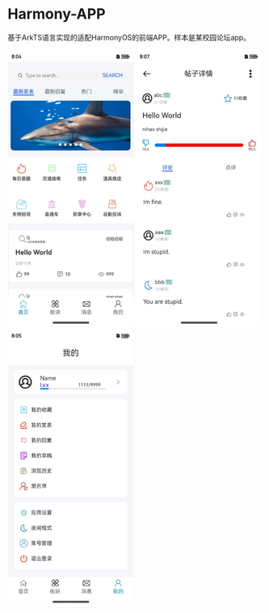 # Harmony-APP
基于ArkTS语言实现的适配HarmonyOS的前端APP。样本是某校园论坛app。

<img src="https://github.com/hifijhu/Harmony-APP/blob/main/media/1.jpg" width="250" height="550">
<img src="https://github.com/hifijhu/Harmony-APP/blob/main/media/2.jpg" width="250" height="550">
<img src="https://github.com/hifijhu/Harmony-APP/blob/main/media/3.jpg" width="250" height="550">

